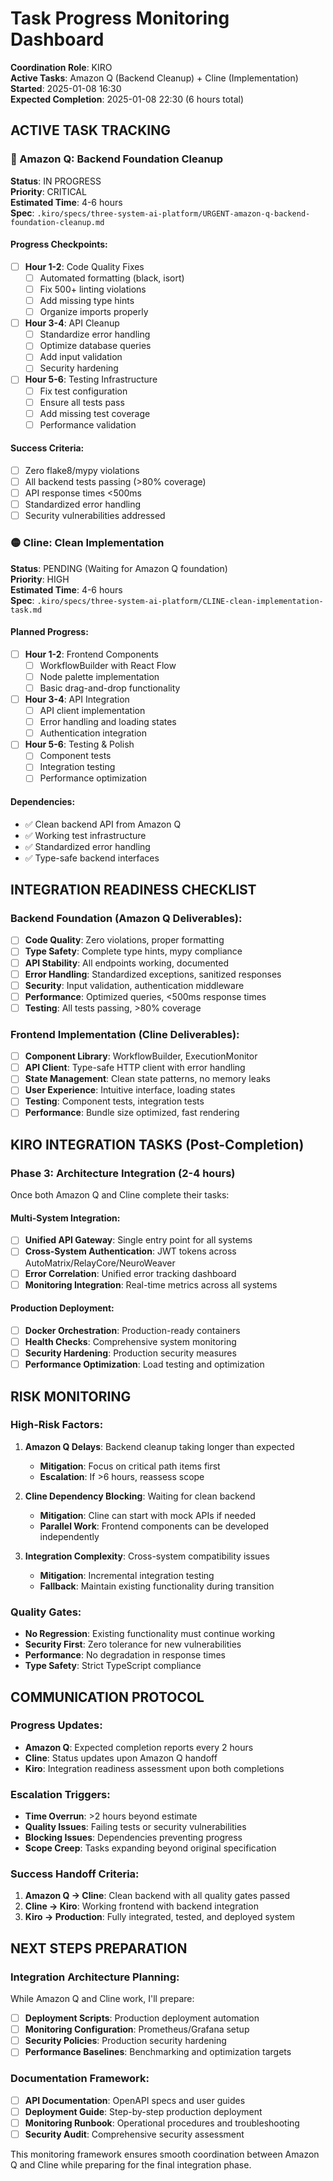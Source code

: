 # Task Progress Monitoring Dashboard

**Coordination Role**: KIRO  
**Active Tasks**: Amazon Q (Backend Cleanup) + Cline (Implementation)  
**Started**: 2025-01-08 16:30  
**Expected Completion**: 2025-01-08 22:30 (6 hours total)  

## ACTIVE TASK TRACKING

### 🔴 Amazon Q: Backend Foundation Cleanup
**Status**: IN PROGRESS  
**Priority**: CRITICAL  
**Estimated Time**: 4-6 hours  
**Spec**: `.kiro/specs/three-system-ai-platform/URGENT-amazon-q-backend-foundation-cleanup.md`

#### Progress Checkpoints:
- [ ] **Hour 1-2**: Code Quality Fixes
  - [ ] Automated formatting (black, isort)
  - [ ] Fix 500+ linting violations
  - [ ] Add missing type hints
  - [ ] Organize imports properly

- [ ] **Hour 3-4**: API Cleanup
  - [ ] Standardize error handling
  - [ ] Optimize database queries
  - [ ] Add input validation
  - [ ] Security hardening

- [ ] **Hour 5-6**: Testing Infrastructure
  - [ ] Fix test configuration
  - [ ] Ensure all tests pass
  - [ ] Add missing test coverage
  - [ ] Performance validation

#### Success Criteria:
- [ ] Zero flake8/mypy violations
- [ ] All backend tests passing (>80% coverage)
- [ ] API response times <500ms
- [ ] Standardized error handling
- [ ] Security vulnerabilities addressed

### 🟡 Cline: Clean Implementation
**Status**: PENDING (Waiting for Amazon Q foundation)  
**Priority**: HIGH  
**Estimated Time**: 4-6 hours  
**Spec**: `.kiro/specs/three-system-ai-platform/CLINE-clean-implementation-task.md`

#### Planned Progress:
- [ ] **Hour 1-2**: Frontend Components
  - [ ] WorkflowBuilder with React Flow
  - [ ] Node palette implementation
  - [ ] Basic drag-and-drop functionality

- [ ] **Hour 3-4**: API Integration
  - [ ] API client implementation
  - [ ] Error handling and loading states
  - [ ] Authentication integration

- [ ] **Hour 5-6**: Testing & Polish
  - [ ] Component tests
  - [ ] Integration testing
  - [ ] Performance optimization

#### Dependencies:
- ✅ Clean backend API from Amazon Q
- ✅ Working test infrastructure
- ✅ Standardized error handling
- ✅ Type-safe backend interfaces

## INTEGRATION READINESS CHECKLIST

### Backend Foundation (Amazon Q Deliverables):
- [ ] **Code Quality**: Zero violations, proper formatting
- [ ] **Type Safety**: Complete type hints, mypy compliance
- [ ] **API Stability**: All endpoints working, documented
- [ ] **Error Handling**: Standardized exceptions, sanitized responses
- [ ] **Security**: Input validation, authentication middleware
- [ ] **Performance**: Optimized queries, <500ms response times
- [ ] **Testing**: All tests passing, >80% coverage

### Frontend Implementation (Cline Deliverables):
- [ ] **Component Library**: WorkflowBuilder, ExecutionMonitor
- [ ] **API Client**: Type-safe HTTP client with error handling
- [ ] **State Management**: Clean state patterns, no memory leaks
- [ ] **User Experience**: Intuitive interface, loading states
- [ ] **Testing**: Component tests, integration tests
- [ ] **Performance**: Bundle size optimized, fast rendering

## KIRO INTEGRATION TASKS (Post-Completion)

### Phase 3: Architecture Integration (2-4 hours)
Once both Amazon Q and Cline complete their tasks:

#### Multi-System Integration:
- [ ] **Unified API Gateway**: Single entry point for all systems
- [ ] **Cross-System Authentication**: JWT tokens across AutoMatrix/RelayCore/NeuroWeaver
- [ ] **Error Correlation**: Unified error tracking dashboard
- [ ] **Monitoring Integration**: Real-time metrics across all systems

#### Production Deployment:
- [ ] **Docker Orchestration**: Production-ready containers
- [ ] **Health Checks**: Comprehensive system monitoring
- [ ] **Security Hardening**: Production security measures
- [ ] **Performance Optimization**: Load testing and optimization

## RISK MONITORING

### High-Risk Factors:
1. **Amazon Q Delays**: Backend cleanup taking longer than expected
   - **Mitigation**: Focus on critical path items first
   - **Escalation**: If >6 hours, reassess scope

2. **Cline Dependency Blocking**: Waiting for clean backend
   - **Mitigation**: Cline can start with mock APIs if needed
   - **Parallel Work**: Frontend components can be developed independently

3. **Integration Complexity**: Cross-system compatibility issues
   - **Mitigation**: Incremental integration testing
   - **Fallback**: Maintain existing functionality during transition

### Quality Gates:
- **No Regression**: Existing functionality must continue working
- **Security First**: Zero tolerance for new vulnerabilities
- **Performance**: No degradation in response times
- **Type Safety**: Strict TypeScript compliance

## COMMUNICATION PROTOCOL

### Progress Updates:
- **Amazon Q**: Expected completion reports every 2 hours
- **Cline**: Status updates upon Amazon Q handoff
- **Kiro**: Integration readiness assessment upon both completions

### Escalation Triggers:
- **Time Overrun**: >2 hours beyond estimate
- **Quality Issues**: Failing tests or security vulnerabilities
- **Blocking Issues**: Dependencies preventing progress
- **Scope Creep**: Tasks expanding beyond original specification

### Success Handoff Criteria:
1. **Amazon Q → Cline**: Clean backend with all quality gates passed
2. **Cline → Kiro**: Working frontend with backend integration
3. **Kiro → Production**: Fully integrated, tested, and deployed system

## NEXT STEPS PREPARATION

### Integration Architecture Planning:
While Amazon Q and Cline work, I'll prepare:
- [ ] **Deployment Scripts**: Production deployment automation
- [ ] **Monitoring Configuration**: Prometheus/Grafana setup
- [ ] **Security Policies**: Production security hardening
- [ ] **Performance Baselines**: Benchmarking and optimization targets

### Documentation Framework:
- [ ] **API Documentation**: OpenAPI specs and user guides
- [ ] **Deployment Guide**: Step-by-step production deployment
- [ ] **Monitoring Runbook**: Operational procedures and troubleshooting
- [ ] **Security Audit**: Comprehensive security assessment

This monitoring framework ensures smooth coordination between Amazon Q and Cline while preparing for the final integration phase.